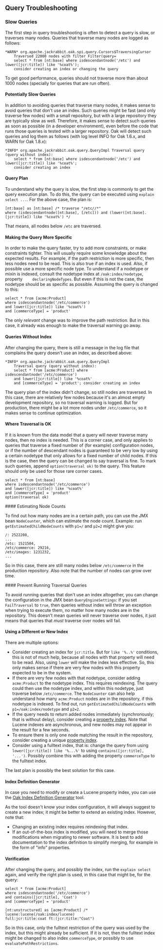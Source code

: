 <!--
   Licensed to the Apache Software Foundation (ASF) under one or more
   contributor license agreements.  See the NOTICE file distributed with
   this work for additional information regarding copyright ownership.
   The ASF licenses this file to You under the Apache License, Version 2.0
   (the "License"); you may not use this file except in compliance with
   the License.  You may obtain a copy of the License at

       http://www.apache.org/licenses/LICENSE-2.0

   Unless required by applicable law or agreed to in writing, software
   distributed under the License is distributed on an "AS IS" BASIS,
   WITHOUT WARRANTIES OR CONDITIONS OF ANY KIND, either express or implied.
   See the License for the specific language governing permissions and
   limitations under the License.
  -->

## Query Troubleshooting

### Slow Queries

The first step in query troubleshooting is often to detect a query is slow,
or traverses many nodes. Queries that traverse many nodes are logged
as follows:

    *WARN* org.apache.jackrabbit.oak.spi.query.Cursors$TraversingCursor 
        Traversed 22000 nodes with filter Filter(query=
        select * from [nt:base] where isdescendantnode('/etc') and lower([jcr:title]) like '%coat%');
        consider creating an index or changing the query

To get good performance, queries should not traverse more than about 1000 nodes
(specially for queries that are run often).

#### Potentially Slow Queries

In addition to avoiding queries that traverse many nodes, 
it makes sense to avoid queries that don't use an index.
Such queries might be fast (and only traverse few nodes) with a small repository,
but with a large repository they are typically slow as well.
Therefore, it makes sense to detect such queries as soon as possible
(in a developer environment), 
even before the code that runs those queries is tested with a larger repository.
Oak will detect such queries and log them as follows 
(with log level INFO for Oak 1.6.x, and WARN for Oak 1.8.x):

    *INFO* org.apache.jackrabbit.oak.query.QueryImpl Traversal query (query without index): 
        select * from [nt:base] where isdescendantnode('/etc') and lower([jcr:title]) like '%coat%'; 
        consider creating an index

#### Query Plan

To understand why the query is slow, the first step is commonly to get the
query execution plan. To do this, the query can be executed using `explain select ...`.
For the above case, the plan is:

    [nt:base] as [nt:base] /* traverse "/etc//*" 
    where (isdescendantnode([nt:base], [/etc])) and (lower([nt:base].[jcr:title]) like '%coat%') */
    
That means, all nodes below `/etc` are traversed.

#### Making the Query More Specific

In order to make the query faster, try to add more constraints, or make constraints tighter.
This will usually require some knowledge about the expected results.
For example, if the path restriction is more specific, then less nodes need to be read.
This is also true if an index is used. Also, if possible use a more specific node type.
To understand if a nodetype or mixin is indexed, consult the nodetype index
at `/oak:index/nodetype`, property `	declaringNodeTypes`.
But even if this is not the case, the nodetype should be as specific as possible.
Assuming the query is changed to this:

    select * from [acme:Product] 
    where isdescendantnode('/etc/commerce') 
    and lower([jcr:title]) like '%coat%')
    and [commerceType] = 'product'

The only _relevant_ change was to improve the path restriction.
But in this case, it already was enough to make the traversal warning go away.

#### Queries Without Index

After changing the query, 
there is still a message in the log file that complains the query doesn't use an index,
as described above:

    *INFO* org.apache.jackrabbit.oak.query.QueryImpl 
        Traversal query (query without index): 
        select * from [acme:Product] where isdescendantnode('/etc/commerce') 
        and lower([jcr:title]) like '%coat%'
        and [commerceType] = 'product'; consider creating an index

The query plan of the index didn't change, so still nodes are traversed.
In this case, there are relatively few nodes because it's 
an almost empty development repository, so no traversal warning is logged.
But for production, there might be a lot more nodes under `/etc/commerce`, 
so it makes sense to continue optimization.

#### Where Traversal is OK

If it is known from the data model that a query will never traverse many nodes,
then no index is needed. This is a corner case, and only applies to queries that 
traverse a fixed number of (for example) configuration nodes, or
if the number of descendant nodes is guaranteed to be very low by using 
a certain nodetype that only allows for a fixed number of child nodes.
If this is the case, then the query can be changed to say traversal is fine.
To mark such queries, append `option(traversal ok)` to the query.
This feature should only be used for those rare corner cases.

    select * from [nt:base] 
    where isdescendantnode('/etc/commerce') 
    and lower([jcr:title]) like '%coat%'
    and [commerceType] = 'product'
    option(traversal ok)

#### Estimating Node Counts

To find out how many nodes are in a certain path, you can use the JMX bean `NodeCounter`,
which can estimate the node count. Example: run
`getEstimatedChildNodeCounts` with `p1=/` and `p2=2` might give you:

    /: 2522208,
    ...
    /etc: 1521504,
    /etc/commerce: 29216,
    /etc/images: 1231232,
    ...

So in this case, there are still many nodes below `/etc/commerce` in the production repository. 
Also note that the number of nodes can grow over time.

#### Prevent Running Traversal Queries

To avoid running queries that don't use an index altogether,
you can change the configuration in the JMX bean `QueryEngineSettings`:
if you set `FailTraversal` to `true`, then queries without index will throw an exception
when trying to execute them, no matter how many nodes are in the repository.
This doesn't mean queries will never traverse over nodes, it just means
that queries that _must_ traverse over nodes will fail.

#### Using a Different or New Index

There are multiple options:

* Consider creating an index for `jcr:title`. But for `like '%..%'` conditions,
  this is not of much help, because all nodes with that property will need to be read.
  Also, using `lower` will make the index less effective.
  So, this only makes sense if there are very few nodes with this property
  expected to be in the system.
* If there are very few nodes with that nodetype,
  consider adding `acme:Product` to the nodetype index. This requires reindexing.
  The query could then use the nodetype index, and within this nodetype,
  just traverse below `/etc/commerce`.
  The `NodeCounter` can also help understand how many `acme:Product`
  nodes are in the repository, if this nodetype is indexed.
  To find out, run `getEstimatedChildNodeCounts` with
  `p1=/oak:index/nodetype` and `p2=2`.
* If the query needs to return added nodes immediately (synchronously; that is without delay),
  consider creating a [property index](./property-index.html).
  Note that Lucene indexes are asynchronous, and new nodes may not
  appear in the result for a few seconds.
* To ensure there is only one node matching the result in the repository,
  consider creating a unique [property index](./property-index.html).
* Consider using a fulltext index, that is: change the query from using 
  `lower([jcr:title]) like '%...%'` to using `contains([jcr:title], '...')`.
  Possibly combine this with adding the property
  `commerceType` to the fulltext index.

The last plan is possibly the best solution for this case.

#### Index Definition Generator

In case you need to modify or create a Lucene property index,
you can use the [Oak Index Definition Generator](http://oakutils.appspot.com/generate/index) tool.

As the tool doesn't know your index configuration, it will always suggest
to create a new index; it might be better to extend an existing index.
However, note that:

* Changing an existing index requires reindexing that index.
* If an out-of-the-box index is modified, you will need to merge those modifications 
  when migrating to newer software.
  It is best to add documentation to the index definition to simplify merging,
  for example in the form of "info" properties.

#### Verification

After changing the query, and possibly the index, run the `explain select` again,
and verify the right plan is used, in this case that might be, for the query:

    select * from [acme:Product] 
    where isdescendantnode('/etc/commerce') 
    and contains([jcr:title], 'Coat')
    and [commerceType] = 'product'

    [nt:unstructured] as [acme:Product] /* lucene:lucene(/oak:index/lucene) 
    full:jcr:title:coat ft:(jcr:title:"Coat")

So in this case, only the fulltext restriction of the query was used by the index,
but this might already be sufficient. If it is not, then the fulltext index might
be changed to also index `commerceType`, or possibly 
to use `evaluatePathRestrictions`.
